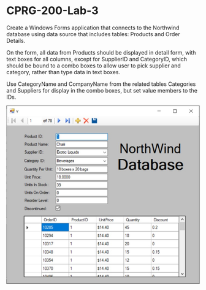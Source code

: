 # CPRG-200-Lab-3

Create a Windows Forms application that connects to the Northwind database using data source that
includes tables: Products and Order Details.

On the form, all data from Products should be displayed in detail form, with text boxes for all columns,
except for SupplierID and CategoryID, which should be bound to a combo boxes to allow user to pick
supplier and category, rather than type data in text boxes. 

Use CategoryName and CompanyName from
the related tables Categories and Suppliers for display in the combo boxes, but set value members to
the IDs.

![Screenshot](capture.jpg)
